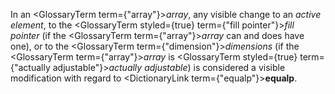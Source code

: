  



In an <GlossaryTerm  term={"array"}><i>array</i></GlossaryTerm>, any visible change to an *active element*, to the <GlossaryTerm styled={true} term={"fill pointer"}><i>fill pointer</i></GlossaryTerm> (if the <GlossaryTerm  term={"array"}><i>array</i></GlossaryTerm> can and does have one), or to the <GlossaryTerm  term={"dimension"}><i>dimensions</i></GlossaryTerm> (if the <GlossaryTerm  term={"array"}><i>array</i></GlossaryTerm> is <GlossaryTerm styled={true} term={"actually adjustable"}><i>actually adjustable</i></GlossaryTerm>) is considered a visible modification with regard to <DictionaryLink  term={"equalp"}><b>equalp</b></DictionaryLink>. 



